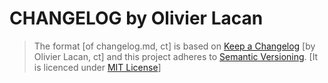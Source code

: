 <!-- # (project_name = 'funTasia BloX World')
     # (project_alias = 'funtasia')
     # (file_name = contributing)
     # (file_extension = md)
     # (file_format = markdown)
     # (file_version = {major_version = 0, minor_version = 0, patch_version = 0, suffix_version = {'unreleased', 'alpha'}})
     # [!] File version numbers have to match with that release version number where the file was last amended
     # (author = {surname = 'Christian', lastname = 'Trant'})
     # (date_of_creation = {day = 21, month = 05, year = 2017})
     # (date_of_last_change = {day = 18, month = 06, year = 2017})
     # (licence = [?] LGPL 2.1) -->

# CHANGELOG by Olivier Lacan
> The format \[of changelog.md\, ct] is based on [Keep a Changelog](http://keepachangelog.com/) 
\[by Olivier Lacan, ct\] and this project adheres to [Semantic Versioning](http://semver.org/).
\[It is licenced under [MIT License](http://choosealicense.com/licenses/mit/)\]
